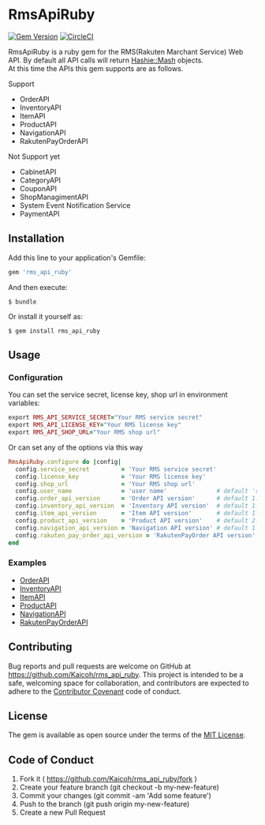 # RmsApiRuby

[![Gem Version](https://badge.fury.io/rb/rms_api_ruby.svg)](https://badge.fury.io/rb/rms_api_ruby)
[![CircleCI](https://circleci.com/gh/Kaicoh/rms_api_ruby/tree/master.svg?style=svg)](https://circleci.com/gh/Kaicoh/rms_api_ruby/tree/master)

RmsApiRuby is a ruby gem for the RMS(Rakuten Marchant Service) Web API. By default all API calls will return [Hashie::Mash](https://github.com/intridea/hashie/tree/v1.2.0) objects.  
At this time the APIs this gem supports are as follows.

Support
- OrderAPI
- InventoryAPI
- ItemAPI
- ProductAPI
- NavigationAPI
- RakutenPayOrderAPI

Not Support yet
- CabinetAPI
- CategoryAPI
- CouponAPI
- ShopManagimentAPI
- System Event Notification Service
- PaymentAPI

## Installation

Add this line to your application's Gemfile:

```ruby
gem 'rms_api_ruby'
```

And then execute:

    $ bundle

Or install it yourself as:

    $ gem install rms_api_ruby

## Usage

### Configuration

You can set the service secret, license key, shop url in environment variables:

```ruby
export RMS_API_SERVICE_SECRET="Your RMS service secret"
export RMS_API_LICENSE_KEY="Your RMS license key"
export RMS_API_SHOP_URL="Your RMS shop url"
```

Or can set any of the options via this way

```ruby
RmsApiRuby.configure do |config|
  config.service_secret         = 'Your RMS service secret'
  config.license_key            = 'Your RMS license key'
  config.shop_url               = 'Your RMS shop url'
  config.user_name              = 'user name'              # default 'rms_api_ruby'
  config.order_api_version      = 'Order API version'      # default 1.0
  config.inventory_api_version  = 'Inventory API version'  # default 1.0
  config.item_api_version       = 'Item API version'       # default 1.0
  config.product_api_version    = 'Product API version'    # default 2.0
  config.navigation_api_version = 'Navigation API version' # default 1.0
  config.rakuten_pay_order_api_version = 'RakutenPayOrder API version' # default 2.0
end
```

### Examples
- [OrderAPI](docs/order_api.md)
- [InventoryAPI](docs/inventory_api.md)
- [ItemAPI](docs/item_api.md)
- [ProductAPI](docs/product_api.md)
- [NavigationAPI](docs/navigation_api.md)
- [RakutenPayOrderAPI](docs/rakuten_pay_order_api.md)

## Contributing

Bug reports and pull requests are welcome on GitHub at https://github.com/Kaicoh/rms_api_ruby. This project is intended to be a safe, welcoming space for collaboration, and contributors are expected to adhere to the [Contributor Covenant](http://contributor-covenant.org) code of conduct.

## License

The gem is available as open source under the terms of the [MIT License](https://opensource.org/licenses/MIT).

## Code of Conduct

1. Fork it ( https://github.com/Kaicoh/rms_api_ruby/fork )
2. Create your feature branch (git checkout -b my-new-feature)
3. Commit your changes (git commit -am 'Add some feature')
4. Push to the branch (git push origin my-new-feature)
5. Create a new Pull Request
